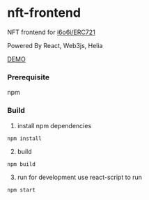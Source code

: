 # nft-frontend
NFT frontend for [i6o6i/ERC721](https://github.com/i6o6i/erc721)

Powered By React, Web3js, Helia

[DEMO](https://nft.kuanzw.com/)

### Prerequisite
npm

### Build

1. install npm dependencies
``` shell
npm install
```

2. build
``` shell
npm build
```

3. run for development
use react-script to run
```shell
npm start
```

